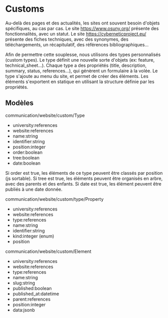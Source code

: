 # Customs

Au-delà des pages et des actualités, les sites ont souvent besoin d'objets spécifiques, au cas par cas.
Le site https://www.osuny.org/ présente des fonctionnalités, avec un statut.
Le site https://cyberneticproject.eu/ présente des fiches techniques, avec des synonymes, des téléchargements, un récapitulatif, des références bibliographiques...


Afin de permettre cette souplesse, nous utilisons des types personnalisés (custom types).
Le type définit une nouvelle sorte d'objets (ex: feature, technical_sheet...).
Chaque type a des propriétés (title, description, summary, status, references...), qui génèrent un formulaire à la volée.
Le type s'ajoute au menu du site, et permet de créer des éléments.
Les éléments s'exportent en statique en utilisant la structure définie par les propriétés.

## Modèles

communication/website/custom/Type
- university:references
- website:references
- name:string
- identifier:string
- position:integer
- order:boolean
- tree:boolean
- date:boolean


Si order est true, les éléments de ce type peuvent être classés par position (js sortable).
Si tree est true, les éléments peuvent être organisés en arbre, avec des parents et des enfants.
Si date est true, les élément peuvent être publiés à une date donnée.


communication/website/custom/type/Property
- university:references
- website:references
- type:references
- name:string
- identifier:string
- kind:integer (enum)
- position


communication/website/custom/Element
- university:references
- website:references
- type:references
- name:string
- slug:string
- published:boolean
- published_at:datetime
- parent:references
- position:integer
- data:jsonb
